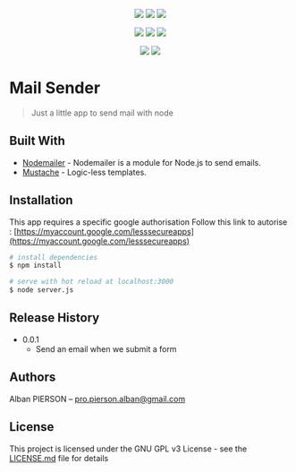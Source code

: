 <p align="center">
  <a href="https://mergify.io" alt="mergify-status"><img src="https://img.shields.io/endpoint.svg?url=https://gh.mergify.io/badges/Zalbani/mail-sender&style=flat" /></a>
  <a href="https://david-dm.org/Zalbani/mail-sender" alt="Dependencies"><img src="https://david-dm.org/Zalbani/mail-sender.svg" /></a>
  <a href="http://www.gnu.org/licenses/gpl-3.0" alt="License: GPL v3"><img src="https://img.shields.io/badge/License-GPL%20v3-blue.svg" /></a>
</p>
<p align="center">
  <a href="https://snyk.io/test/github/Zalbani/mail-sender" alt="Known Vulnerabilities"><img src="https://snyk.io/test/github/Zalbani/mail-sender/badge.svg" /></a>
  <a href="https://codeclimate.com/github/Zalbani/mail-sender/maintainability" alt="Maintainability"><img src="https://api.codeclimate.com/v1/badges/db92dbcfec4dfc407995/maintainability" /></a>
  <a href="https://app.circleci.com/pipelines/github/Zalbani/mail-sender" alt="CircleCI"><img src="https://circleci.com/gh/Zalbani/mail-sender.svg?style=shield" /></a>
</p>
<p align="center">
  <a href="https://github.com/Zalbani/mail-sender/commits/master" alt="LastCommit"><img src="https://img.shields.io/github/last-commit/Zalbani/mail-sender?style=flat-square" /></a>
  <a href="http://hits.dwyl.com/Zalbani/mail-sender" alt="HitCount"><img src="http://hits.dwyl.com/Zalbani/mail-sender.svg" /></a>
</p>

# Mail Sender
> Just a little app to send mail with node

## Built With

* [Nodemailer](https://nodemailer.com/about/) - Nodemailer is a module for Node.js to send emails.
* [Mustache](https://github.com/mustache/mustache.github.com) - Logic-less templates.


## Installation
This app requires a specific google authorisation
Follow this link to autorise : [https://myaccount.google.com/lesssecureapps](https://myaccount.google.com/lesssecureapps)

```bash
# install dependencies
$ npm install

# serve with hot reload at localhost:3000
$ node server.js
```


## Release History

* 0.0.1
    * Send an email when we submit a form

## Authors

Alban PIERSON – pro.pierson.alban@gmail.com   


## License

This project is licensed under the GNU GPL v3 License - see the [LICENSE.md](LICENSE.md) file for details
